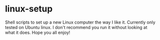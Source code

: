 # linux-setup
Shell scripts to set up a new Linux computer the way I like it.
Currently only tested on Ubuntu linux.
I don't recommend you run it without looking at what it does.
Hope you all enjoy!
